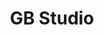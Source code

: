 ---
layout : sparkle
title : "GB Studio"
summary : "A free and easy to use retro adventure game creator for your favourite handheld video game system."
visit : https://www.gbstudio.dev/
tags : []
category : "game"
---